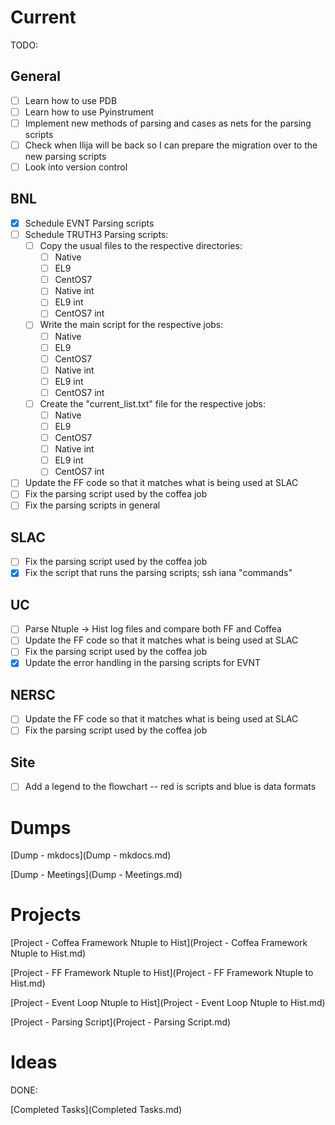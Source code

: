 # Current

TODO:

## General
- [ ] Learn how to use PDB
- [ ] Learn how to use Pyinstrument
- [ ] Implement new methods of parsing and cases as nets for the parsing scripts
- [ ] Check when Ilija will be back so I can prepare the migration over to the new parsing scripts
- [ ] Look into version control

## BNL

- [X] Schedule EVNT Parsing scripts
- [ ] Schedule TRUTH3 Parsing scripts:
  - [ ] Copy the usual files to the respective directories:
    - [ ] Native
    - [ ] EL9
    - [ ] CentOS7
    - [ ] Native int
    - [ ] EL9 int 
    - [ ] CentOS7 int
  - [ ] Write the main script for the respective jobs:
    - [ ] Native
    - [ ] EL9
    - [ ] CentOS7
    - [ ] Native int
    - [ ] EL9 int 
    - [ ] CentOS7 int
  - [ ] Create the "current_list.txt" file for the respective jobs:
    - [ ] Native
    - [ ] EL9
    - [ ] CentOS7
    - [ ] Native int
    - [ ] EL9 int 
    - [ ] CentOS7 int
- [ ] Update the FF code so that it matches what is being used at SLAC
- [ ] Fix the parsing script used by the coffea job
- [ ] Fix the parsing scripts in general

## SLAC

- [ ] Fix the parsing script used by the coffea job
- [X] Fix the script that runs the parsing scripts; ssh iana "commands"

## UC

- [ ] Parse Ntuple -> Hist log files and compare both FF and Coffea
- [ ] Update the FF code so that it matches what is being used at SLAC
- [ ] Fix the parsing script used by the coffea job
- [X] Update the error handling in the parsing scripts for EVNT

## NERSC

- [ ] Update the FF code so that it matches what is being used at SLAC
- [ ] Fix the parsing script used by the coffea job

## Site

- [ ] Add a legend to the flowchart -- red is scripts and blue is data formats


# Dumps
[Dump - mkdocs](Dump - mkdocs.md)

[Dump - Meetings](Dump - Meetings.md)

# Projects
[Project - Coffea Framework Ntuple to Hist](Project - Coffea Framework Ntuple to Hist.md)

[Project - FF Framework Ntuple to Hist](Project - FF Framework Ntuple to Hist.md)

[Project - Event Loop Ntuple to Hist](Project - Event Loop Ntuple to Hist.md)

[Project - Parsing Script](Project - Parsing Script.md)


# Ideas



DONE:

[Completed Tasks](Completed Tasks.md)


